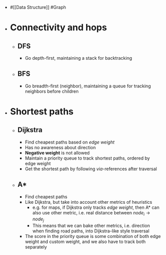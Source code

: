 - #[[Data Structure]] #Graph
- # Connectivity and hops
	- ## DFS
		- Go depth-first, maintaining a stack for backtracking
	- ## BFS
		- Go breadth-first (neighbor), maintaining a queue for tracking neighbors before children
- # Shortest paths
	- ## Dijkstra
		- Find cheapest paths based on *edge weight*
		- Has no awareness about direction
		- **Negative weight** is not allowed
		- Maintain a priority queue to track shortest paths, ordered by edge weight
		- Get the shortest path by following *via*-references after traversal
	- ## A*
		- Find cheapest paths
		- Like Dijkstra, but take into account other metrics of heuristics
			- e.g. for maps, if Dijkstra only tracks *edge weight*, then A* can also use other metric, i.e. real distance between $node_i \rightarrow node_j$
			- This means that we can bake other metrics, i.e. direction when finding road paths, into Dijkstra-like style traversal
		- The score in the priority queue is some combination of both edge weight and custom weight, and we also have to track both separately